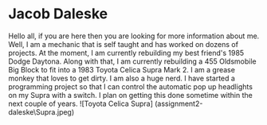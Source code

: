 # Jacob Daleske
Hello all, if you are here then you are looking for more information about me. Well, I am a mechanic that is self taught and has worked on dozens of projects. At the moment, I am currently rebuilding my best friend's 1985 Dodge Daytona. Along with that, I am currently rebuilding a 455 Oldsmobile Big Block to fit into a 1983 Toyota Celica Supra Mark 2. I am a grease monkey that loves to get dirty. I am also a huge nerd. I have started a programming project so that I can control the automatic pop up headlights on my Supra with a switch. I plan on getting this done sometime within the next couple of years.
![Toyota Celica Supra] (assignment2-daleske\Supra.jpeg)